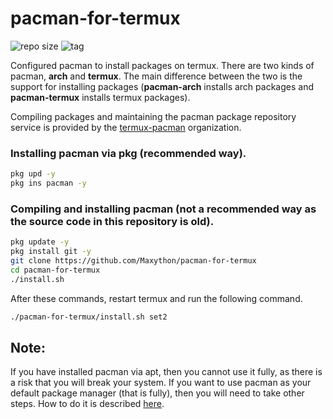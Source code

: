 # pacman-for-termux

![repo size](https://img.shields.io/github/repo-size/Maxython/pacman-for-termux)
![tag](https://img.shields.io/github/v/tag/Maxython/pacman-for-termux)

Configured pacman to install packages on termux. There are two kinds of pacman, **arch** and **termux**.  The main difference between the two is the support for installing packages (**pacman-arch** installs arch packages and **pacman-termux** installs termux packages).  

Compiling packages and maintaining the pacman package repository service is provided by the [termux-pacman](https://github.com/termux-pacman) organization.

### Installing pacman via pkg (recommended way).
```bash
pkg upd -y
pkg ins pacman -y
```

### Compiling and installing pacman (not a recommended way as the source code in this repository is old).
```bash
pkg update -y
pkg install git -y
git clone https://github.com/Maxython/pacman-for-termux
cd pacman-for-termux
./install.sh
```
After these commands, restart termux and run the following command.
```bash
./pacman-for-termux/install.sh set2
```


## Note:
If you have installed pacman via apt, then you cannot use it fully, as there is a risk that you will break your system. If you want to use pacman as your default package manager (that is fully), then you will need to take other steps. How to do it is described [here](https://wiki.termux.com/wiki/Switching_package_manager).
